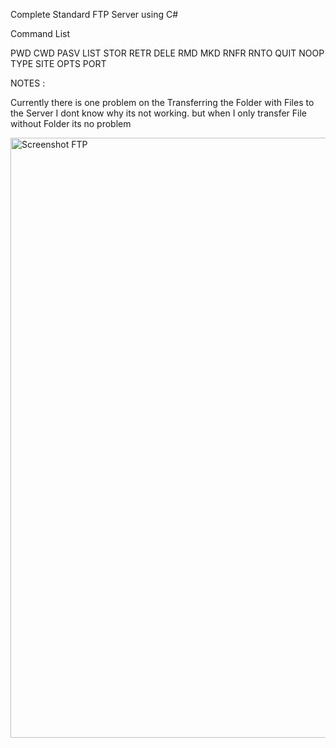 
Complete Standard FTP Server using C#

Command List 

PWD
CWD
PASV
LIST
STOR
RETR
DELE
RMD
MKD
RNFR
RNTO
QUIT
NOOP
TYPE
SITE
OPTS
PORT



NOTES :


Currently there is one problem on the Transferring the Folder with Files to the Server  I dont know why its not working.
but when I only transfer File without Folder its no problem



<img width="960" alt="Screenshot FTP" src="https://github.com/user-attachments/assets/1a28fedb-512c-4dbb-b997-db8284b2b25a">
